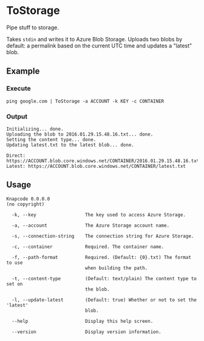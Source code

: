 # ToStorage
Pipe stuff to storage.

Takes `stdin` and writes it to Azure Blob Storage. Uploads two blobs by default: a permalink based on the current UTC time and updates a "latest" blob. 

## Example

### Execute

```
ping google.com | ToStorage -a ACCOUNT -k KEY -c CONTAINER
```

### Output

```
Initializing... done.
Uploading the blob to 2016.01.29.15.48.16.txt... done.
Setting the content type... done.
Updating latest.txt to the latest blob... done.

Direct: https://ACCOUNT.blob.core.windows.net/CONTAINER/2016.01.29.15.48.16.txt
Latest: https://ACCOUNT.blob.core.windows.net/CONTAINER/latest.txt
```

## Usage

```
Knapcode 0.0.0.0
(no copyright)

  -k, --key                  The key used to access Azure Storage.

  -a, --account              The Azure Storage account name.

  -s, --connection-string    The connection string for Azure Storage.

  -c, --container            Required. The container name.

  -f, --path-format          Required. (Default: {0}.txt) The format to use
                             when building the path.

  -t, --content-type         (Default: text/plain) The content type to set on
                             the blob.

  -l, --update-latest        (Default: true) Whether or not to set the 'latest'
                             blob.

  --help                     Display this help screen.

  --version                  Display version information.
```

